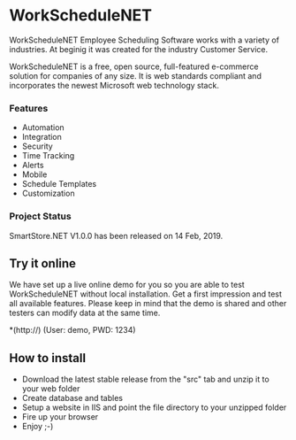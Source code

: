 # WorkScheduleNET

WorkScheduleNET Employee Scheduling Software works with a variety of industries. At beginig it was created for the industry Customer Service.

WorkScheduleNET is a free, open source, full-featured e-commerce solution for companies of any size. It is web standards compliant and incorporates the newest Microsoft web technology stack.

### Features

* Automation
* Integration
* Security
* Time Tracking
* Alerts
* Mobile
* Schedule Templates
* Customization


### Project Status
SmartStore.NET V1.0.0 has been released on 14 Feb, 2019. 


## Try it online

We have set up a live online demo for you so you are able to test WorkScheduleNET without local installation. Get a first impression and test all available features. Please keep in mind that the demo is shared and other testers can modify data at the same time.

*(http://) (User: demo, PWD: 1234)

## How to install

* Download the latest stable release from the "src" tab and unzip it to your web folder
* Create database and tables
* Setup a website in IIS and point the file directory to your unzipped folder
* Fire up your browser
* Enjoy ;-)


